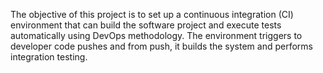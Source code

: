 The objective of this project is to set up a continuous integration (CI) environment that can build the software project and execute tests automatically using DevOps methodology. The environment triggers to developer code pushes and from push, it builds the system and performs integration testing.
